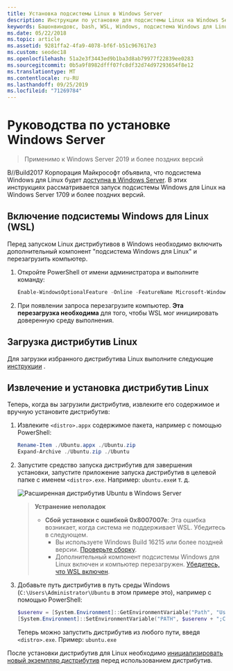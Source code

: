 ```yaml
---
title: Установка подсистемы Linux в Windows Server
description: Инструкции по установке для подсистемы Linux на Windows Server.
keywords: Башонвиндовс, bash, WSL, Windows, подсистема Windows для Linux, виндовссубсистем, Ubuntu, Windows Server
ms.date: 05/22/2018
ms.topic: article
ms.assetid: 9281ffa2-4fa9-4078-bf6f-b51c967617e3
ms.custom: seodec18
ms.openlocfilehash: 51a2e3f3443ed9b1ba3d8ab79977f22839ee0283
ms.sourcegitcommit: 0b5a9f8982dfff07fc8df32d74d97293654f8e12
ms.translationtype: MT
ms.contentlocale: ru-RU
ms.lasthandoff: 09/25/2019
ms.locfileid: "71269784"
---
```

# <a name="windows-server-installation-guide"></a>Руководства по установке Windows Server

> Применимо к Windows Server 2019 и более поздних версий

В//Build2017 Корпорация Майкрософт объявила, что подсистема Windows для Linux будет [доступна в Windows Server](https://blogs.technet.microsoft.com/hybridcloud/2017/05/10/windows-server-for-developers-news-from-microsoft-build-2017/).  В этих инструкциях рассматривается запуск подсистемы Windows для Linux на Windows Server 1709 и более поздних версий.

## <a name="enable-the-windows-subsystem-for-linux-wsl"></a>Включение подсистемы Windows для Linux (WSL)

Перед запуском Linux дистрибутивов в Windows необходимо включить дополнительный компонент "подсистема Windows для Linux" и перезагрузить компьютер.

1. Откройте PowerShell от имени администратора и выполните команду:
    ```powershell
    Enable-WindowsOptionalFeature -Online -FeatureName Microsoft-Windows-Subsystem-Linux
    ```

2. При появлении запроса перезагрузите компьютер. **Эта перезагрузка необходима** для того, чтобы WSL мог инициировать доверенную среду выполнения.

## <a name="download-a-linux-distro"></a>Загрузка дистрибутив Linux

Для загрузки избранного дистрибутива Linux выполните следующие [инструкции](install-manual.md) .

## <a name="extract-and-install-a-linux-distro"></a>Извлечение и установка дистрибутив Linux
Теперь, когда вы загрузили дистрибутив, извлеките его содержимое и вручную установите дистрибутив:

1. Извлеките `<distro>.appx` содержимое пакета, например с помощью PowerShell:

    ```powershell
    Rename-Item ./Ubuntu.appx ./Ubuntu.zip
    Expand-Archive ./Ubuntu.zip ./Ubuntu
    ```

2. Запустите средство запуска дистрибутив для завершения установки, запустите приложение запуска дистрибутив в целевой папке с именем `<distro>.exe`. Например: `ubuntu.exe`и т. д.

    ![Расширенная дистрибутив Ubuntu в Windows Server](media/server-appx-expand.png)

    > **Устранение неполадок**
    > * **Сбой установки с ошибкой 0x8007007e**: Эта ошибка возникает, когда система не поддерживает WSL. Убедитесь в следующем.
    >   * Вы используете Windows Build 16215 или более поздней версии. [Проверьте сборку](troubleshooting.md#check-your-build-number).
    >   * Дополнительный компонент подсистемы Windows для Linux включен и компьютер перезагружен.  [Убедитесь, что WSL включен](troubleshooting.md#confirm-wsl-is-enabled).
    
3. Добавьте путь дистрибутив в путь среды Windows (`C:\Users\Administrator\Ubuntu` в этом примере это), например с помощью PowerShell:
        
    ```powershell
    $userenv = [System.Environment]::GetEnvironmentVariable("Path", "User")
    [System.Environment]::SetEnvironmentVariable("PATH", $userenv + ";C:\Users\Administrator\Ubuntu", "User")
    ```
    Теперь можно запустить дистрибутив из любого пути, введя `<distro>.exe`. Пример: `ubuntu.exe`

После установки дистрибутив для Linux необходимо [инициализировать новый экземпляр дистрибутив](initialize-distro.md) перед использованием дистрибутив.

